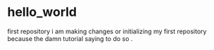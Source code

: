 # hello_world
first repository
i am making changes or initializing my first repository because 
the damn tutorial saying to do so .
